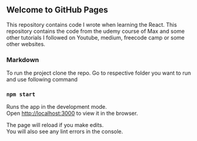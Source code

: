## Welcome to GitHub Pages

This repository contains code I wrote when learning the React. This repository contains the code from the udemy course of Max and some other tutorials I followed on Youtube, medium, freecode camp or some other websites.

### Markdown

To run the project clone the repo. Go to respective folder you want to run and use following command

### `npm start`

Runs the app in the development mode.\
Open [http://localhost:3000](http://localhost:3000) to view it in the browser.

The page will reload if you make edits.\
You will also see any lint errors in the console.
